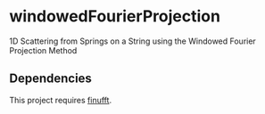 # windowedFourierProjection
1D Scattering from Springs on a String using the Windowed Fourier Projection Method

## Dependencies

This project requires [finufft](https://github.com/flatironinstitute/finufft.git).  
